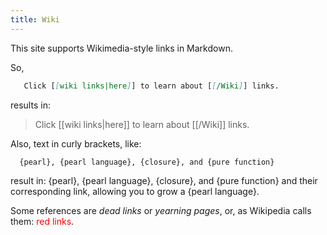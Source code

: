 ```yaml
---
title: Wiki
---
```


This site supports Wikimedia-style links in Markdown.

So,
```md run=false
   Click [[wiki links|here]] to learn about [[/Wiki]] links.
```

results in:

> Click [[wiki links|here]] to learn about [[/Wiki]] links.


Also, text in curly brackets, like:
```md run=false
  {pearl}, {pearl language}, {closure}, and {pure function}
```
result in: {pearl}, {pearl language}, {closure}, and {pure function}  and their corresponding link, allowing you to grow a {pearl language}.

Some references are *dead links* or *yearning pages*, or, as Wikipedia calls them: <span style="color:red;">red links</span>.